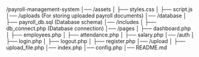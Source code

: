 /payroll-management-system
│── /assets
│   ├── styles.css
│   ├── script.js
│── /uploads  (For storing uploaded payroll documents)
│── /database
│   ├── payroll_db.sql  (Database schema)
│── /includes
│   ├── db_connect.php  (Database connection)
│── /pages
│   ├── dashboard.php
│   ├── employees.php
│   ├── attendance.php
│   ├── salary.php
│── /auth
│   ├── login.php
│   ├── logout.php
│   ├── register.php
│── /upload
│   ├── upload_file.php
│── index.php
│── config.php
│── README.md

